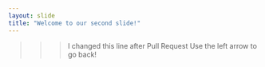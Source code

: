 ```yaml
---
layout: slide
title: "Welcome to our second slide!"
---
```

>>> I changed this line after Pull Request
Use the left arrow to go back!
